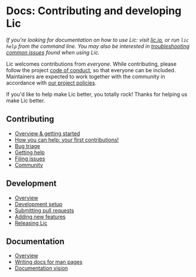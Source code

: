 # Docs: Contributing and developing Lic

_If you're looking for documentation on how to use Lic: visit [lic.io](http://lic.io/), or run `lic help` from the command line. You may also be interested in [troubleshooting common issues](TROUBLESHOOTING.md) found when using Lic._

Lic welcomes contributions from *everyone*. While contributing, please follow the project [code of conduct](http://lic.io/conduct.html), so that everyone can be included. Maintainers are expected to work together with the community in accordance with [our project policies](POLICIES.md).

If you'd like to help make Lic better, you totally rock! Thanks for helping us make Lic better.

## Contributing

* [Overview & getting started](contributing/README.md)
* [How you can help: your first contributions!](contributing/HOW_YOU_CAN_HELP.md)
* [Bug triage](contributing/BUG_TRIAGE.md)
* [Getting help](contributing/GETTING_HELP.md)
* [Filing issues](contributing/ISSUES.md)
* [Community](contributing/COMMUNITY.md)

## Development

* [Overview](development/README.md)
* [Development setup](development/SETUP.md)
* [Submitting pull requests](development/PULL_REQUESTS.md)
* [Adding new features](development/NEW_FEATURES.md)
* [Releasing Lic](development/RELEASING.md)

## Documentation

* [Overview](documentation/README.md)
* [Writing docs for man pages](documentation/WRITING.md)
* [Documentation vision](documentation/VISION.md)
